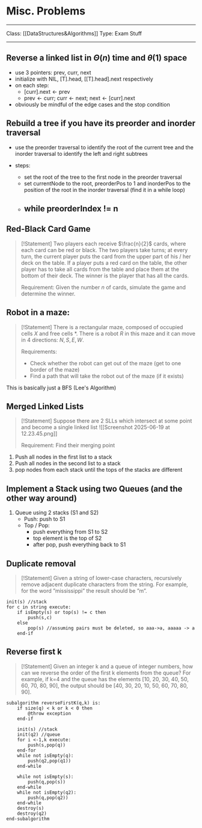 # Misc. Problems
___
Class: [[DataStructures&Algorithms]]
Type: Exam Stuff
___
## Reverse a linked list in $\Theta(n)$ time and $\theta(1)$ space
- use 3 pointers: $\text{prev, curr, next}$ 
- initialize with $\text{NIL, [T].head, [[T].head].next}$ respectively
- on each step:
	- $\text{[curr].next} \leftarrow \text{prev}$
	- $\text{prev}\leftarrow\text{curr; } \text{curr}\leftarrow\text{next; } \text{next}\leftarrow\text{[curr].next}$
- obviously be mindful of the edge cases and the stop condition

## Rebuild a tree if you have its preorder and inorder traversal
- use the preorder traversal to identify the root of the current tree and the inorder traversal to identify the left and right subtrees

- steps:
	- set the root of the tree to the first node in the preorder traversal
	- set currentNode to the root, preorderPos to 1 and inorderPos to the position of the root in the inorder traversal (find it in a while loop)
	- while preorderIndex != n
		- 

## Red-Black Card Game
>[!Statement]
>Two players each receive $\frac{n}{2}$ cards, where each card can be red or black. The two players take turns; at every turn, the current player puts the card from the upper part of his / her deck on the table. If a player puts a red card on the table, the other player has to take all cards from the table and place them at the bottom of their deck. The winner is the player that has all the cards.
>
>Requirement: Given the number $n$ of cards, simulate the game and determine the winner.

## Robot in a maze:
>[!Statement]
>There is a rectangular maze, composed of occupied cells $X$ and free cells $*$. There is a robot $R$ in this maze and it can move in 4 directions: $N, S, E, W$.
>
>Requirements:
>- Check whether the robot can get out of the maze (get to one border of the maze)
>- Find a path that will take the robot out of the maze (if it exists)

This is basically just a BFS (Lee's Algorithm)

## Merged Linked Lists
>[!Statement]
>Suppose there are 2 SLLs which intersect at some point and become a single linked list
>![[Screenshot 2025-06-19 at 12.23.45.png]]
>
>Requirement: Find their merging point

1. Push all nodes in the first list to a stack
2. Push all nodes in the second list to a stack
3. pop nodes from each stack until the tops of the stacks are different

## Implement a Stack using two Queues (and the other way around)

1. Queue using 2 stacks (S1 and S2)
	- Push: push to S1
	- Top / Pop:
		- push everything from S1 to S2
		- top element is the top of S2
		- after pop, push everything back to S1

## Duplicate removal
>[!Statement]
>Given a string of lower-case characters, recursively remove adjacent duplicate characters from the string. For example, for the word ”mississippi” the result should be ”m”.

```pseudocode
init(s) //stack
for c in string execute:
	if isEmpty(s) or top(s) != c then
		push(s,c) 
	else
		pop(s) //assuming pairs must be deleted, so aaa->a, aaaaa -> a
	end-if
```

## Reverse first k
>[!Statement]
>Given an integer k and a queue of integer numbers, how can we reverse the order of the first k elements from the queue? For example, if k=4 and the queue has the elements \[10, 20, 30, 40, 50, 60, 70, 80, 90], the output should be \[40, 30, 20, 10, 50, 60, 70, 80, 90].

```pseudocode
subalgorithm reverseFirstK(q,k) is:
	if size(q) < k or k < 0 then
		@throw exception
	end-if
	
	init(s) //stack
	init(q2) //queue
	for i <-1,k execute:
		push(s,pop(q))
	end-for
	while not isEmpty(q):
		push(q2,pop(q1))
	end-while
	
	while not isEmpty(s):
		push(q,pop(s))
	end-while
	while not isEmpty(q2):
		push(q,pop(q2))
	end-while
	destroy(s)
	destroy(q2)
end-subalgorithm
```

